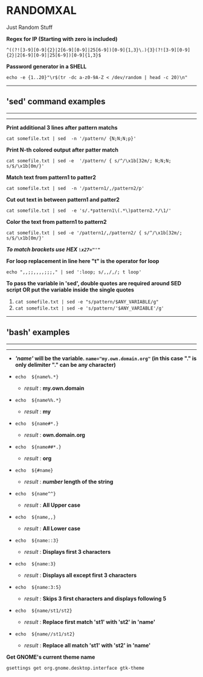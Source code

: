 # RANDOMXAL
Just Random Stuff

**Regex for IP (Starting with zero is included)**
```
^((?![3-9][0-9]{2}|2[6-9][0-9]|25[6-9])[0-9]{1,3}\.){3}(?![3-9][0-9]{2}|2[6-9][0-9]|25[6-9])[0-9]{1,3}$
```

**Password generator in a SHELL**
```
echo -e {1..20}"\r$(tr -dc a-z0-9A-Z < /dev/random | head -c 20)\n"
```

---
## 'sed' command examples
---
---


**Print additional 3 lines after pattern matchs**
```
cat somefile.txt | sed  -n '/pattern/ {N;N;N;p}'
```


**Print N-th colored output after patter match**
```
cat somefile.txt | sed -e  '/pattern/ { s/^/\x1b[32m/; N;N;N; s/$/\x1b[0m/}'
```


**Match text from pattern1 to patter2**
```
cat somefile.txt | sed  -n '/pattern1/,/pattern2/p'
```


**Cut out text in between pattern1 and patter2**
```
cat somefile.txt | sed  -e 's/.*pattern1\(.*\)pattern2.*/\1/'
```


**Color the text from pattern1 to pattern2**
```
cat somefile.txt | sed -e '/pattern1/,/pattern2/ { s/^/\x1b[32m/; s/$/\x1b[0m/}'
```


**_To match brackets use HEX `\x27="'"`_**


**For loop replacement in line
here "t" is the operator for loop**
```
echo ",,;;,,,,;;;," | sed ':loop; s/,,/,/; t loop'
```


**To pass the variable in 'sed', double quotes are required around SED script
OR put the variable inside the single  quotes**

1. ```cat somefile.txt | sed -e "s/pattern/$ANY_VARIABLE/g"```
2. ```cat somefile.txt | sed -e 's/pattern/'$ANY_VARIABLE'/g'```


---
## 'bash' examples
---
---


- **_'name'_ will be the variable. `name="my.own.domain.org"` (in this case "." is only delimiter "."  can be any character)**

 
- `echo  ${name%.*}`
  - _result_ : **my.own.domain**

- `echo  ${name%%.*}`
  - _result_ : **my**

- `echo  ${name#*.}`
  - _result_ : **own.domain.org**

- `echo  ${name##*.}`
  - _result_ : **org**

- `echo  ${#name}`
  - _result_ : **_number_ length of the string**

- `echo  ${name^^}`
  - _result_ : **All Upper case**
- `echo  ${name,,}`
  - _result_ : **All Lower case**

- `echo  ${name::3}`
  - _result_ : **Displays  first 3 characters**
- `echo  ${name:3}`
  - _result_ : **Displays  all except first 3 characters**
- `echo  ${name:3:5}`
  - _result_ : **Skips 3 first characters and displays following 5**

- `echo  ${name/st1/st2}`
  - _result_ : **Replace first match 'st1' with 'st2' in 'name'**
- `echo  ${name//st1/st2}`
  - _result_ : **Replace all  match 'st1' with 'st2' in 'name'**

**Get GNOME's current theme name**
```
gsettings get org.gnome.desktop.interface gtk-theme
```
